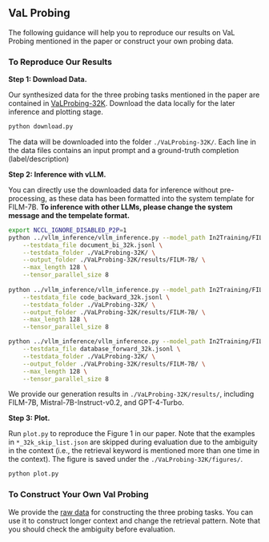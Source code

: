 ## VaL Probing

The following guidance will help you to reproduce our results on VaL Probing mentioned in the paper or construct your own probing data.

### To Reproduce Our Results

**Step 1: Download Data.**

Our synthesized data for the three probing tasks mentioned in the paper are contained in [VaLProbing-32K](https://huggingface.co/datasets/In2Training/VaLProbing-32K/).
Download the data locally for the later inference and plotting stage.
```bash
python download.py
```
The data will be downloaded into the folder `./VaLProbing-32K/`.
Each line in the data files contains an input prompt and a ground-truth completion (label/description)

**Step 2: Inference with vLLM.**

You can directly use the downloaded data for inference without pre-processing, as these data has been formatted into the system template for FILM-7B.
**To inference with other LLMs, please change the system message and the tempelate format.**
```bash
export NCCL_IGNORE_DISABLED_P2P=1
python ../vllm_inference/vllm_inference.py --model_path In2Training/FILM-7B \
    --testdata_file document_bi_32k.jsonl \
    --testdata_folder ./VaLProbing-32K/ \
    --output_folder ./VaLProbing-32K/results/FILM-7B/ \
    --max_length 128 \
    --tensor_parallel_size 8
    
python ../vllm_inference/vllm_inference.py --model_path In2Training/FILM-7B \
    --testdata_file code_backward_32k.jsonl \
    --testdata_folder ./VaLProbing-32K/ \
    --output_folder ./VaLProbing-32K/results/FILM-7B/ \
    --max_length 128 \
    --tensor_parallel_size 8

python ../vllm_inference/vllm_inference.py --model_path In2Training/FILM-7B \
    --testdata_file database_forward_32k.jsonl \
    --testdata_folder ./VaLProbing-32K/ \
    --output_folder ./VaLProbing-32K/results/FILM-7B/ \
    --max_length 128 \
    --tensor_parallel_size 8
```

We provide our generation results in `./VaLProbing-32K/results/`, including FILM-7B, Mistral-7B-Instruct-v0.2, and GPT-4-Turbo.

**Step 3: Plot.**

Run `plot.py` to reproduce the Figure 1 in our paper.
Note that the examples in `*_32k_skip_list.json` are skipped during evaluation due to the ambiguity in the context (i.e., the retrieval keyword is mentioned more than one time in the context).
The figure is saved under the `./VaLProbing-32K/figures/`.
```bash
python plot.py
```



### To Construct Your Own Val Probing

We provide the [raw data](./pieces) for constructing the three probing tasks.
You can use it to construct longer context and change the retrieval pattern.
Note that you should check the ambiguity before evaluation.




